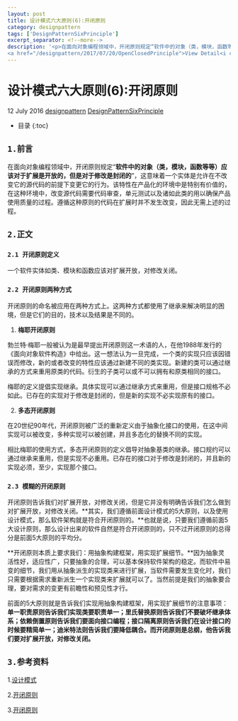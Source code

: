 ```yaml
---
layout: post
title: 设计模式六大原则(6):开闭原则
category: designpattern
tags: ['DesignPatternSixPrinciple']
excerpt_separator: <!--more-->
description: '<p>在面向对象编程领域中，开闭原则规定“软件中的对象（类，模块，函数等等）应该对于扩展是开放的，但是对于修改是封闭的”[1]，这意味着一个实体是允许在不改变它的源代码的前提下变更它的行为。该特性在产品化的环境中是特别有价值的，在这种环境中，改变源代码需要代码审查，单元测试以及诸如此类的用以确保产品使用质量的过程。遵循这种原则的代码在扩展时并不发生改变，因此无需上述的过程。</p>
<a href="/designpattern/2017/07/20/OpenClosedPrinciple">View Detail<i class="fa fa-angle-right"></i></a>'
---
```

<!--more-->
<div class="article-wrap">
    <h1 id="t1" class="article-title">设计模式六大原则(6):开闭原则</h1><!--标题-->
    <p class="article-attrs">
        <span><i class="fa fa-clock-o"></i>12 July 2016</span>
        <span><i class="fa fa-book"></i><a href="/categories/designpattern">designpattern</a></span><!--分类-->
        <span><i class="fa fa-tags"></i><a href="/tags/DesignPatternSixPrinciple"> DesignPatternSixPrinciple</a></span><!--标签-->
    </p>
 </div>
 
 * 目录
 {:toc}

##  `1.前言`

在面向对象编程领域中，开闭原则规定“**软件中的对象（类，模块，函数等等）应该对于扩展是开放的，但是对于修改是封闭的**”，这意味着一个实体是允许在不改变它的源代码的前提下变更它的行为。该特性在产品化的环境中是特别有价值的，在这种环境中，改变源代码需要代码审查，单元测试以及诸如此类的用以确保产品使用质量的过程。遵循这种原则的代码在扩展时并不发生改变，因此无需上述的过程。

##  `2.正文`

### `2.1 开闭原则定义`

一个软件实体如类、模块和函数应该对扩展开放，对修改关闭。
  
### `2.2 开闭原则两种方式`

开闭原则的命名被应用在两种方式上。这两种方式都使用了继承来解决明显的困境，但是它们的目的，技术以及结果是不同的。

1. **梅耶开闭原则**

勃兰特·梅耶一般被认为是最早提出开闭原则这一术语的人，在他1988年发行的《面向对象软件构造》中给出。这一想法认为一旦完成，一个类的实现只应该因错误而修改，新的或者改变的特性应该通过新建不同的类实现。新建的类可以通过继承的方式来重用原类的代码。衍生的子类可以或不可以拥有和原类相同的接口。

梅耶的定义提倡实现继承。具体实现可以通过继承方式来重用，但是接口规格不必如此。已存在的实现对于修改是封闭的，但是新的实现不必实现原有的接口。

2. **多态开闭原则**

在20世纪90年代，开闭原则被广泛的重新定义由于抽象化接口的使用，在这中间实现可以被改变，多种实现可以被创建，并且多态化的替换不同的实现。

相比梅耶的使用方式，多态开闭原则的定义倡导对抽象基类的继承。接口规约可以通过继承来重用，但是实现不必重用。已存在的接口对于修改是封闭的，并且新的实现必须，至少，实现那个接口。


### `2.3 模糊的开闭原则`

开闭原则告诉我们对扩展开放，对修改关闭，但是它并没有明确告诉我们怎么做到对扩展开放，对修改关闭。**其实，我们遵循前面设计模式的5大原则，以及使用设计模式，那么软件架构就是符合开闭原则的。**也就是说，只要我们遵循前面5大设计原则，那么设计出来的软件自然是符合开闭原则的，只不过开闭原则的总得分是前面5大原则的平均分。

**开闭原则本质上要求我们：用抽象构建框架，用实现扩展细节。**因为抽象灵活性好，适应性广，只要抽象的合理，可以基本保持软件架构的稳定。而软件中易变的细节，我们用从抽象派生的实现类来进行扩展，当软件需要发生变化时，我们只需要根据需求重新派生一个实现类来扩展就可以了。当然前提是我们的抽象要合理，要对需求的变更有前瞻性和预见性才行。

前面的5大原则就是告诉我们实现用抽象构建框架，用实现扩展细节的注意事项：**单一职责原则告诉我们实现类要职责单一；里氏替换原则告诉我们不要破坏继承体系；依赖倒置原则告诉我们要面向接口编程；接口隔离原则告诉我们在设计接口的时候要精简单一；迪米特法则告诉我们要降低耦合。而开闭原则是总纲，他告诉我们要对扩展开放，对修改关闭。**


## `3.参考资料`

1.[设计模式](http://design-patterns.readthedocs.io/zh_CN/latest/read_uml.html "Title")

2.[开闭原则](http://blog.csdn.net/zhengzhb/article/details/7296944 "Title")

3.[开闭原则](https://zh.wikipedia.org/wiki/%E5%BC%80%E9%97%AD%E5%8E%9F%E5%88%99 "Title")







